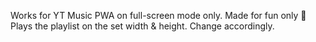 Works for YT Music PWA on full-screen mode only.
Made for fun only 🤗
Plays the playlist on the set width & height. 
Change accordingly.